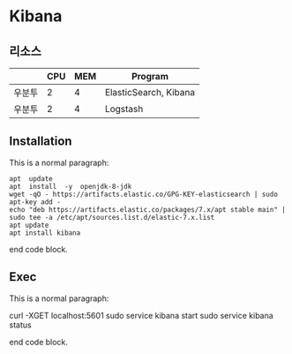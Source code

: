 # Kibana

## 리소스

||CPU|MEM|Program|
|---|---|---|---|
|우분투|2|4|ElasticSearch, Kibana|
|우분투|2|4|Logstash|


## Installation

This is a normal paragraph:

    apt  update
    apt  install  -y  openjdk-8-jdk
    wget -qO - https://artifacts.elastic.co/GPG-KEY-elasticsearch | sudo apt-key add -
    echo "deb https://artifacts.elastic.co/packages/7.x/apt stable main" | sudo tee -a /etc/apt/sources.list.d/elastic-7.x.list
    apt update
    apt install kibana
    
end code block.

## Exec

This is a normal paragraph:

   curl -XGET localhost:5601
   sudo service kibana start
   sudo service kibana status
   
end code block.
